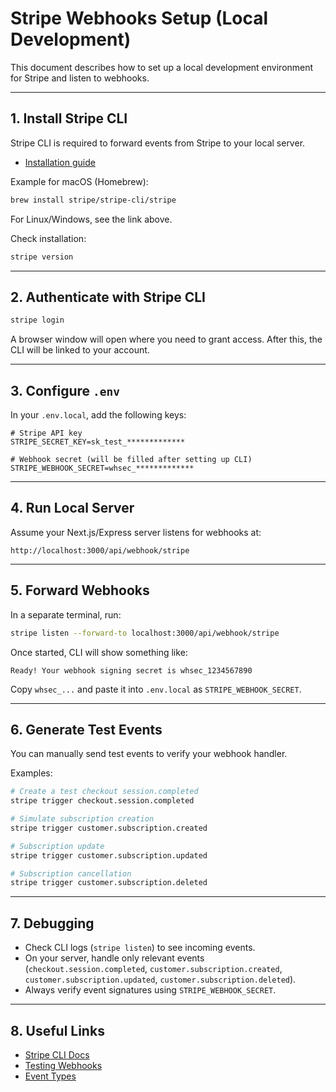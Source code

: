 # Stripe Webhooks Setup (Local Development)

This document describes how to set up a local development environment
for Stripe and listen to webhooks.

---

## 1. Install Stripe CLI

Stripe CLI is required to forward events from Stripe to your local
server.

-   [Installation guide](https://stripe.com/docs/stripe-cli#install)

Example for macOS (Homebrew):

```bash
brew install stripe/stripe-cli/stripe
```

For Linux/Windows, see the link above.

Check installation:

```bash
stripe version
```

---

## 2. Authenticate with Stripe CLI

```bash
stripe login
```

A browser window will open where you need to grant access. After this,
the CLI will be linked to your account.

---

## 3. Configure `.env`

In your `.env.local`, add the following keys:

```env
# Stripe API key
STRIPE_SECRET_KEY=sk_test_*************

# Webhook secret (will be filled after setting up CLI)
STRIPE_WEBHOOK_SECRET=whsec_*************
```

---

## 4. Run Local Server

Assume your Next.js/Express server listens for webhooks at:

    http://localhost:3000/api/webhook/stripe

---

## 5. Forward Webhooks

In a separate terminal, run:

```bash
stripe listen --forward-to localhost:3000/api/webhook/stripe
```

Once started, CLI will show something like:

    Ready! Your webhook signing secret is whsec_1234567890

Copy `whsec_...` and paste it into `.env.local` as
`STRIPE_WEBHOOK_SECRET`.

---

## 6. Generate Test Events

You can manually send test events to verify your webhook handler.

Examples:

```bash
# Create a test checkout session.completed
stripe trigger checkout.session.completed

# Simulate subscription creation
stripe trigger customer.subscription.created

# Subscription update
stripe trigger customer.subscription.updated

# Subscription cancellation
stripe trigger customer.subscription.deleted
```

---

## 7. Debugging

-   Check CLI logs (`stripe listen`) to see incoming events.
-   On your server, handle only relevant events
    (`checkout.session.completed`, `customer.subscription.created`,
    `customer.subscription.updated`, `customer.subscription.deleted`).
-   Always verify event signatures using `STRIPE_WEBHOOK_SECRET`.

---

## 8. Useful Links

-   [Stripe CLI Docs](https://stripe.com/docs/stripe-cli)
-   [Testing Webhooks](https://stripe.com/docs/webhooks/test)
-   [Event Types](https://stripe.com/docs/api/events/types)
